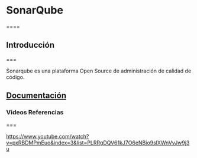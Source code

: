 # SonarQube
====

## Introducción
===

Sonarqube es una plataforma Open Source de administración de calidad de código.


## [Documentación](http://docs.sonarqube.org/display/SONAR/Documentation)



### Videos Referencias
===

https://www.youtube.com/watch?v=pxRBDMPmEuo&index=3&list=PLRRgDQV61kJ7O6eNBio9slXWnVvJw9j3u
